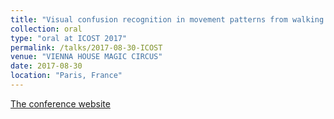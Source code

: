 ```yaml
---
title: "Visual confusion recognition in movement patterns from walking path and motion energy"
collection: oral
type: "oral at ICOST 2017"
permalink: /talks/2017-08-30-ICOST
venue: "VIENNA HOUSE MAGIC CIRCUS"
date: 2017-08-30
location: "Paris, France"
---
```


[The conference website](http://www.icostconference.org/2017/index.html)
